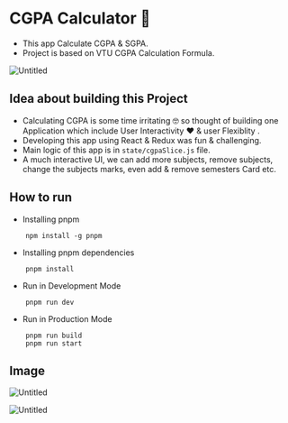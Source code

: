 # **CGPA Calculator 🚀**

- This app Calculate CGPA & SGPA.
- Project is based on VTU CGPA Calculation Formula.

![Untitled](https://raw.githubusercontent.com/akash-aman/CGPA_Calculator/main/images/img2.png)

## **Idea about building this Project**

- Calculating CGPA is some time irritating 🤓 so thought of building one Application which include User Interactivity ❤️ & user Flexiblity . 
- Developing this app using React & Redux was fun & challenging.
- Main logic of this app is in `state/cgpaSlice.js` file.
- A much interactive UI, we can add more subjects, remove subjects, change the subjects marks, even add & remove semesters Card etc.


## How to run 

- Installing pnpm 
```
    npm install -g pnpm
```
- Installing pnpm dependencies
```
    pnpm install 
```
- Run in Development Mode  
```
    pnpm run dev
```
- Run in Production Mode 
```
    pnpm run build
    pnpm run start
```

## Image


![Untitled](https://raw.githubusercontent.com/akash-aman/CGPA_Calculator/main/images/img1.png)

![Untitled](https://raw.githubusercontent.com/akash-aman/CGPA_Calculator/main/images/img3.png)

